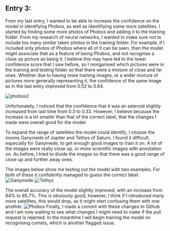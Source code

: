 ## Entry 3:
From my last entry, I wanted to be able to increase the confidence on the model in identifying Phobos, as well as identifiying some more satellites. I started by finding some more photos of Phobos and adding it to the training folder. From my research of neural networks, I wanted to make sure not to include too many similar taken photos in the training folder. For example, if I included only photos of Phobos where all of it can be seen, then the model might associate that as a feature of being Phobos, and not recognise a close up picture as being it. I believe this may have led to the lower confidence score that I saw before, so I reorganised which pictures were in the training and testing folder so that there were a mixture of close and far ones. Whether due to having more training images, or a wider mixture of pictures more generally representing it, the confidence of the same image as in the last entry improved from 0.52 to 0.64.

![phobos2](https://user-images.githubusercontent.com/92369126/166838903-121f7c12-c454-4b79-afc3-21aef9b54dc4.png)

Unfortunately, I noticed that the confidence that it was an asteroid slightly increased from last time from 0.3 to 0.33. However, I believe because the increase is a lot smaller than that of the correct label, that the changes I made were overall good for the model.

To expand the range of satellites the model could identify, I choose the moons Ganymede of Jupiter and Tethys of Saturn. I found it difficult, especially for Ganymede, to get enough good images to train it on. A lot of the images were really close up, or more scientific images with annotation on. As before, I tried to divide the images so that there was a good range of close up and further away ones.    

The images below show me testing out the model with two examples. For both of these it confidently managed to guess the correct label.
![Ganymede](https://github.com/zapper-95/Learning-Log/blob/main/ganymede.png)
![Tethys](https://github.com/zapper-95/Learning-Log/blob/main/tethys.png)


The overall accuracy of the model slightly improved, with an increase from 84% to 85.7%. This is obviously good, however, I think if I introduced many more satellites, this would drop, as it might start confusing them with one another.
![Phobos](Learning-Log/857.png)
Finally, I made a commit with these changes to Github and I am now waiting to see what changes I might need to make if the pull request is rejected. In the meantime I will begin training the model on recognising comets, which is another flagged issue. 
